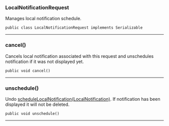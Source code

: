 ### LocalNotificationRequest <a name="LocalNotificationRequest"></a>
 Manages local notification schedule.

```
public class LocalNotificationRequest implements Serializable 
```
---
### cancel() <a name="cancel()"></a>
 Cancels local notification associated with this request and unschedules notification if it was not displayed yet.

```
public void cancel() 
```
---
### unschedule() <a name="unschedule()"></a>
 Undo [scheduleLocalNotification(LocalNotification)](Pushwoosh.md). If notification has been displayed it will not be deleted.

```
public void unschedule() 
```
---
